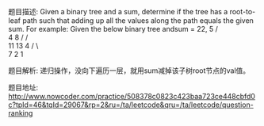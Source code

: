 ﻿题目描述:
Given a binary tree and a sum, determine if the tree has a root-to-leaf path such that adding up all the values along the path equals the given sum.
For example:
Given the below binary tree andsum = 22,
  	      5
             / \
            4   8
           /   / \
          11  13  4
         /  \      \
        7    2      1


题目解析:
递归操作，没向下遍历一层，就用sum减掉该子树root节点的val值。

题目地址:
http://www.nowcoder.com/practice/508378c0823c423baa723ce448cbfd0c?tpId=46&tqId=29067&rp=2&ru=/ta/leetcode&qru=/ta/leetcode/question-ranking